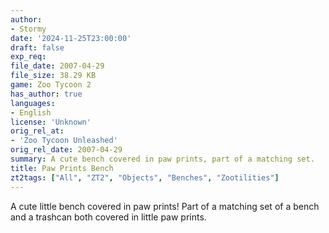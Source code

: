 ```yaml
---
author:
- Stormy
date: '2024-11-25T23:00:00'
draft: false
exp_req:
file_date: 2007-04-29
file_size: 38.29 KB
game: Zoo Tycoon 2
has_author: true
languages:
- English
license: 'Unknown'
orig_rel_at:
- 'Zoo Tycoon Unleashed'
orig_rel_date: 2007-04-29
summary: A cute bench covered in paw prints, part of a matching set.
title: Paw Prints Bench
zt2tags: ["All", "ZT2", "Objects", "Benches", "Zootilities"]
---
```

A cute little bench covered in paw prints! Part of a matching set of a bench and a trashcan both covered in little paw prints.
